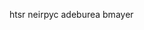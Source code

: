 <!--
SPDX-FileCopyrightText: 2020 The at42 Libft Unit Tests Contributors (see CONTRIBUTORS.md)

SPDX-License-Identifier: CC0-1.0
-->

htsr
neirpyc
adeburea
bmayer

